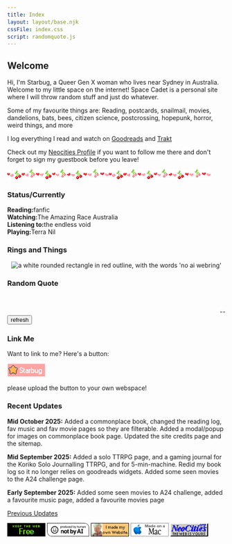 ```yaml
---
title: Index
layout: layout/base.njk
cssFile: index.css
script: randomquote.js
---
```


<div class="frontgrid">

<!-- Intro Section -->
<div id="intro">
 
<h2>Welcome</h2>
<p>Hi, I'm <rainbow-text>Starbug</rainbow-text>, a Queer Gen X woman who lives near Sydney in <upsidedown>Australia</upsidedown>. Welcome to my little space on the internet! Space Cadet is a personal site where I will throw random stuff and just do whatever. </p>
<p>Some of my favourite things are: Reading, postcards, snailmail, movies, dandelions, bats, bees, citizen science, postcrossing, hopepunk, horror, weird things, and more</p>

<p>I log everything I read and watch on <a href="https://www.goodreads.com/user/show/21899-mysteriouspanda">Goodreads</a> and <a href="https://trakt.tv/users/spiderkitten">Trakt</a></p>

<p>Check out my <a href="https://neocities.org/site/starbug">Neocities Profile</a> if you want to follow me there and don't forget to sign my guestbook before you leave!</p>
</div>

<div id="images">
<img src="images/siteimgs/divider2b.gif"><img src="images/siteimgs/divider2b.gif" id="heartdivider2">
</div>

 


<!-- Status Box -->
<div id="status" class="textbox">
<h3>Status/Currently</h3>
<div><strong>Reading:</strong>fanfic</div>
<div><strong>Watching:</strong>The Amazing Race Australia</div>
<div><strong>Listening to:</strong>the endless void</div>
<div><strong>Playing:</strong>Terra Nil</div>
</div>

<!-- Webrings -->
<div id="webrings" class="textbox">
<h3>Rings and Things</h3>
<!-- TF2 Webring -->
<div id='fortring'>
  <script src="https://tfortring.neocities.org/fortring/onionring-variables.js"></script>
  <script src="https://tfortring.neocities.org/fortring/onionring-widget.js"></script>
</div>
<!--No AI Webring-->
<div style="text-align: center;">
<map name="noaimini2">
<area href="https://baccyflap.com/noai" target="_blank" shape="rect" coords="5,3,83,14" alt="no ai webring" title="no ai webring">
<area href="https://baccyflap.com/noai/?prv&s=spc" target="_top" shape="rect" coords="5,16,16,26" alt="previous" title="previous">
<area href="https://baccyflap.com/noai/?rnd" target="_top" shape="rect" coords="38,16,51,27" alt="random" title="random">
<area href="https://baccyflap.com/noai/?nxt&s=spc" target="_top" shape="rect" coords="72,16,83,26" alt="next" title="next">
</map>
<img usemap="#noaimini2" src="https://baccyflap.com/noai/miniwidget2.gif" alt="a white rounded rectangle in red outline, with the words 'no ai webring' ">
</div>



</div>

<!-- Quotes -->
<div id="randomquote" class="textbox">
<h3>Random Quote</h3>
<div id="quote" class="quotebox">

<span id="quotes1"></span> 
<br>
<span id="quotes2"></span>
<div style="text-align: right;">-- <span id="author"></span> </div>
<button id="generate">refresh</button>
</div>
</div>

<!-- -->

<div id="linkme" class="textbox">
<h3>Link Me</h3>
<div class="linkme">
<p>Want to link to me? Here's a button:</p>
   <img src="images/siteimgs/starbug88x31button.png" alt="small pink rectangular image with a yellow star and the word Starbug in white">
 <p>please upload the button to your own webspace!</p>
</div>
</div>


<div id="recentupdates" class="textbox">
<h3>Recent Updates</h3>
<p><strong>Mid October 2025:</strong> Added a commonplace book, changed the reading log, fav music and fav movie pages so they are filterable. Added a modal/popup for images on commonplace book page. Updated the site credits page and the sitemap.
</p>
<p><strong>Mid September 2025:</strong> Added a solo TTRPG page, and a gaming journal for the Koriko Solo Journalling TTRPG, and for 5-min-machine. Redid my book log so it no longer relies on goodreads widgets. Added some seen movies to the A24 challenge page.</p>

<p><strong>Early September 2025:</strong> Added some seen movies to A24 challenge, added a favourite music page, added a favourite movies page</p>

<p><a href="changelog.html">Previous Updates</a></p>
</div>

<div id="frontpagebuttons">
 <a href="https://yesterweb.org/no-to-web3/"> <img src="images/buttons/roly-saynotoweb3.gif" alt="" title="Say No To Web3!"></a> <a href="https://notbyai.fyi"><img src="images/buttons/Produced-By-Human-Not-By-AI-Badge-white.gif" height="31" alt="" title="Powered by a human!"></a> <a href="https://lu.tiny-universes.net/graphix.html"><img src="images/buttons/myownwebsite.gif" title="I built my own site and you can too!" alt=""></a> <img src="images/buttons/macmade-wht.gif" title="Made with a Mac" alt=""> <!--<a href="https://jigsaw.w3.org/css-validator/check/referer"><img src="images/buttons/vcss.gif" title="Web Validated" alt="" /></a>--> <a href="https://neocities.org/"><img src="images/buttons/neocities_button.gif" title="Hosted by Neocities" alt=""></a>
</div>


</div> <!-- end flexbox-->




<div style="clear:both"></div>

<script src="/js/webmeji.js"></script>









